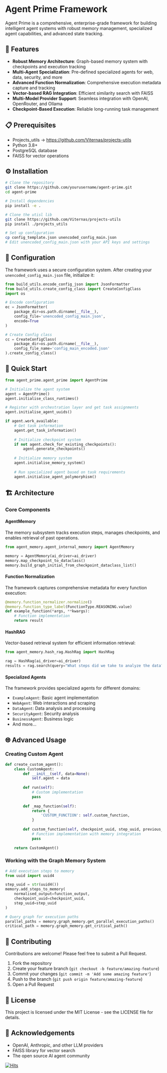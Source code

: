 # Agent Prime Framework

Agent Prime is a comprehensive, enterprise-grade framework for building intelligent agent systems with robust memory management, specialized agent capabilities, and advanced state tracking.

## 🚀 Features

- **Robust Memory Architecture**: Graph-based memory system with checkpoints and execution tracking
- **Multi-Agent Specialization**: Pre-defined specialized agents for web, data, security, and more
- **Advanced Function Normalization**: Comprehensive execution metadata capture and tracking
- **Vector-based RAG Integration**: Efficient similarity search with FAISS
- **Multi-Model Provider Support**: Seamless integration with OpenAI, OpenRouter, and Ollama
- **Checkpoint-Based Execution**: Reliable long-running task management

## 📋 Prerequisites

- Projects_utils -> https://github.com/Viternas/projects-utils
- Python 3.8+
- PostgreSQL database
- FAISS for vector operations

## ⚙️ Installation

```bash
# Clone the repository
git clone https://github.com/yourusername/agent-prime.git
cd agent-prime

# Install dependencies
pip install -e .

# Clone the utisl lib
git clone https://github.com/Viternas/projects-utils
pip install ./projects_utils

# Set up configuration
cp config_template.json unencoded_config_main.json
# Edit unencoded_config_main.json with your API keys and settings
```

## 🔧 Configuration

The framework uses a secure configuration system. After creating your `unencoded_config_main.json` file, initialize it:

```python
from build_utils.encode_config_json import JsonFormatter
from build_utils.create_config_class import CreateConfigClass
import os

# Encode configuration
ec = JsonFormatter(
    package_dir=os.path.dirname(__file__), 
    config_file='unencoded_config_main.json', 
    encode=True
)

# Create Config class
cc = CreateConfigClass(
    package_dir=os.path.dirname(__file__), 
    config_file_name='config_main_encoded.json'
).create_config_class()
```

## 🚀 Quick Start

```python
from agent_prime.agent_prime import AgentPrime

# Initialize the agent system
agent = AgentPrime()
agent.initialise_class_runtimes()

# Register with orchestration layer and get task assignments
agent.initialise_agent_uuids()

if agent.work_available:
    # Get task information
    agent.get_task_information()
    
    # Initialize checkpoint system
    if not agent.check_for_existing_checkpoints():
        agent.generate_checkpoints()
    
    # Initialize memory system
    agent.initialise_memory_system()
    
    # Run specialized agent based on task requirements
    agent.initialise_agent_polymorphism()
```

## 🏗️ Architecture

### Core Components

#### AgentMemory
The memory subsystem tracks execution steps, manages checkpoints, and enables retrieval of past operations.

```python
from agent_memory.agent_internal_memory import AgentMemory

memory = AgentMemory(ai_driver=ai_driver)
memory.map_checkpoint_to_dataclass()
memory.build_graph_initial_from_checkpoint_dataclass_list()
```

#### Function Normalization
The framework captures comprehensive metadata for every function execution:

```python
@memory.function_normalizer.normalize()
@memory.function_type_label(FunctionType.REASONING.value)
def example_function(*args, **kwargs):
    # Function implementation
    return result
```

#### HashRAG
Vector-based retrieval system for efficient information retrieval:

```python
from agent_memory.hash_rag.HashRag import HashRag

rag = HashRag(ai_driver=ai_driver)
results = rag.search(query="What steps did we take to analyze the data?", k=3)
```

#### Specialized Agents
The framework provides specialized agents for different domains:

- `ExampleAgent`: Basic agent implementation
- `WebAgent`: Web interactions and scraping
- `DataAgent`: Data analysis and processing
- `SecurityAgent`: Security analysis
- `BusinessAgent`: Business logic
- And more...

## 🌐 Advanced Usage

### Creating Custom Agent

```python
def create_custom_agent():
    class CustomAgent:
        def __init__(self, data=None):
            self.agent = data
            
        def run(self):
            # Custom implementation
            pass
            
        def _map_function(self):
            return {
                'CUSTOM_FUNCTION': self.custom_function,
            }
            
        def custom_function(self, checkpoint_uuid, step_uuid, previous_step_uuid, function_arguments):
            # Function implementation with memory integration
            pass
            
    return CustomAgent()
```

### Working with the Graph Memory System

```python
# Add execution steps to memory
from uuid import uuid4

step_uuid = str(uuid4())
memory.add_steps_to_memory(
    normalised_output=function_output, 
    checkpoint_uuid=checkpoint_uuid, 
    step_uuid=step_uuid
)

# Query graph for execution paths
parallel_paths = memory.graph_memory.get_parallel_execution_paths()
critical_path = memory.graph_memory.get_critical_path()
```

## 🤝 Contributing

Contributions are welcome! Please feel free to submit a Pull Request.

1. Fork the repository
2. Create your feature branch (`git checkout -b feature/amazing-feature`)
3. Commit your changes (`git commit -m 'Add some amazing feature'`)
4. Push to the branch (`git push origin feature/amazing-feature`)
5. Open a Pull Request

## 📄 License

This project is licensed under the MIT License - see the LICENSE file for details.

## 🙏 Acknowledgements

- OpenAI, Anthropic, and other LLM providers
- FAISS library for vector search
- The open source AI agent community


[![Hits](https://hits.seeyoufarm.com/api/count/incr/badge.svg?url=https%3A%2F%2Fgithub.com%2FViternas%2Fproject-friday&count_bg=%2379C83D&title_bg=%23555555&icon=&icon_color=%23E7E7E7&title=hits&edge_flat=false)](https://hits.seeyoufarm.com)